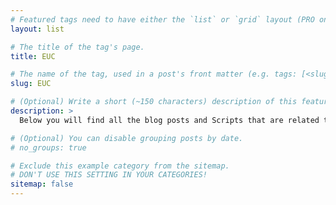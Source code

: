 ```yaml
---
# Featured tags need to have either the `list` or `grid` layout (PRO only).
layout: list

# The title of the tag's page.
title: EUC

# The name of the tag, used in a post's front matter (e.g. tags: [<slug>]).
slug: EUC

# (Optional) Write a short (~150 characters) description of this featured tag.
description: >
  Below you will find all the blog posts and Scripts that are related to EUC

# (Optional) You can disable grouping posts by date.
# no_groups: true

# Exclude this example category from the sitemap.
# DON'T USE THIS SETTING IN YOUR CATEGORIES!
sitemap: false
---
```

